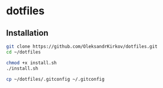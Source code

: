 # dotfiles

## Installation

```sh
git clone https://github.com/OleksandrKirkov/dotfiles.git
cd ~/dotfiles
```

```sh
chmod +x install.sh
./install.sh 
```

```sh
cp ~/dotfiles/.gitconfig ~/.gitconfig
```
